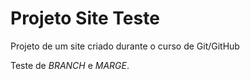 # Projeto Site Teste
 Projeto de um site criado durante o curso de Git/GitHub

Teste de _*BRANCH*_ e _*MARGE*_.
